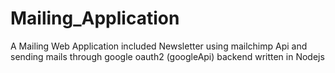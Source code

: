 # Mailing_Application
A Mailing Web Application included Newsletter using mailchimp Api and sending mails through google oauth2 (googleApi) 
backend written in Nodejs
